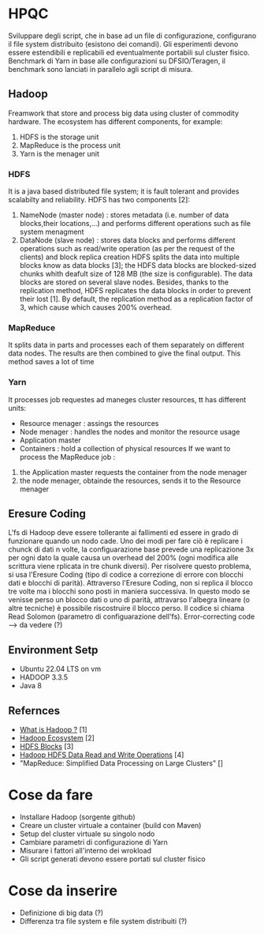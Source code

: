 # HPQC
Sviluppare degli script, che in base ad un file di configurazione, configurano il file system distribuito (esistono dei comandi). Gli esperimenti devono essere estendibili e replicabili ed eventualmente portabili sul cluster fisico.
Benchmark di Yarn in base alle configurazioni su DFSIO/Teragen, il benchmark sono lanciati in parallelo agli script di misura.


## Hadoop
Freamwork that store and process big data using cluster of commodity hardware. The ecosystem has different components, for example:
1) HDFS is the storage unit
2) MapReduce is the process unit
3) Yarn is the menager unit

### HDFS
It is a java based distributed file system; it is fault tolerant and provides scalabilty and reliability. HDFS has two components [2]:
1) NameNode (master node) : stores metadata (i.e. number of data blocks,their locations,...) and performs different operations such as file system menagment
2) DataNode (slave node) : stores data blocks and performs different operations such as read/write operation (as per the request of the clients) and block replica creation
HDFS splits the data into multiple blocks know as data blocks [3]; the HDFS data blocks are blocked-sized chunks whith deafult size of 128 MB (the size is configurable). The data blocks are stored on several slave nodes. Besides, thanks to the replication method, HDFS replicates the data blocks in order to prevent their lost [1]. By default, the replication method as a replication factor of 3, which cause which causes 200% overhead.

### MapReduce
It splits data in parts and processes each of them separately on different data nodes. The results are then combined to give the final output. This method saves a lot of time

### Yarn
It processes job requestes ad maneges cluster resources, tt has different units:
* Resource menager : assings the resources
* Node menager : handles the nodes and monitor the resource usage
* Application master
* Containers : hold a collection of physical resources
If we want to process the MapReduce job :
1) the Application master requests the container from the node menager
2) the node menager, obtainde the resources, sends it to the Resource menager

## Eresure Coding
L'fs di Hadoop deve essere tollerante ai fallimenti ed essere in grado di funzionare quando un nodo cade. Uno dei modi per fare ciò è replicare i chunck di dati n volte, la configuarazione base prevede una replicazione 3x per ogni dato la quale causa un overhead del 200% (ogni modifica alle scrittura viene rplicata in tre chunk diversi). Per risolvere questo problema, si usa l'Eresure Coding (tipo di codice a correzione di errore con blocchi dati e blocchi di parità). Attraverso l'Eresure Coding, non si replica il blocco tre volte ma i blocchi sono posti in maniera successiva. In questo modo se venisse perso un blocco dati o uno di parità, attravarso l'albegra lineare (o altre tecniche) è possibile riscostruire il blocco perso. Il codice si chiama Read Solomon (parametro di configuarazione dell'fs).
Error-correcting code --> da vedere (?)


## Environment Setp
* Ubuntu 22.04 LTS on vm
* HADOOP 3.3.5
* Java 8


## Refernces
* [What is Hadoop ?](https://www.youtube.com/watch?v=aReuLtY0YMI&t=1s) [1]
* [Hadoop Ecosystem](https://data-flair.training/blogs/hadoop-ecosystem-components/) [2]
* [HDFS Blocks](https://data-flair.training/blogs/data-block/) [3]
* [Hadoop HDFS Data Read and Write Operations](https://data-flair.training/blogs/hadoop-hdfs-data-read-and-write-operations/) [4]
* "MapReduce: Simplified Data Processing on Large Clusters" []


# Cose da fare
* Installare Hadoop (sorgente github)
* Creare un cluster virtuale a container (build con Maven)
* Setup del cluster virtuale su singolo nodo
* Cambiare parametri di configurazione di Yarn
* Misurare i fattori all'interno dei wrokload
* Gli script generati devono essere portati sul cluster fisico

# Cose da inserire
* Definizione di big data (?)
* Differenza tra file system e file system distribuiti (?)
